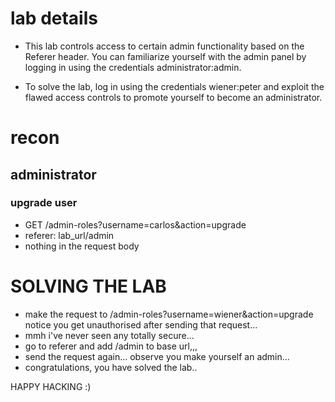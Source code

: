 # lab details
- This lab controls access to certain admin functionality based on the Referer header. You can familiarize yourself with the admin panel by logging in using the credentials administrator:admin.

- To solve the lab, log in using the credentials wiener:peter and exploit the flawed access controls to promote yourself to become an administrator. 


# recon
## administrator
### upgrade user
- GET  /admin-roles?username=carlos&action=upgrade
- referer: lab_url/admin
- nothing in the request body


# SOLVING THE LAB
- make the request to /admin-roles?username=wiener&action=upgrade
notice you get unauthorised after sending that request...
- mmh i've never seen any totally secure...
- go to referer and add /admin to base url,,,
- send the request again... observe you make yourself an admin...
- congratulations, you have solved the lab..



HAPPY HACKING :)
